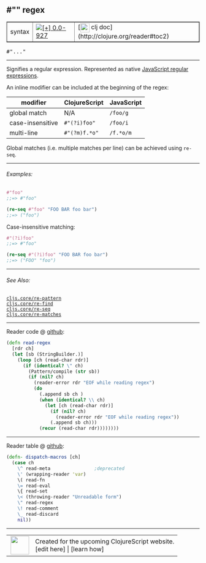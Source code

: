 ## #"" regex



 <table border="1">
<tr>
<td>syntax</td>
<td><a href="https://github.com/cljsinfo/cljs-api-docs/tree/0.0-927"><img valign="middle" alt="[+] 0.0-927" title="Added in 0.0-927" src="https://img.shields.io/badge/+-0.0--927-lightgrey.svg"></a> </td>
<td>
[<img height="24px" valign="middle" src="http://i.imgur.com/1GjPKvB.png"> clj doc](http://clojure.org/reader#toc2)
</td>
</tr>
</table>

<samp>#"..."</samp><br>

---


Signifies a regular expression. Represented as native [JavaScript regular expressions].

[JavaScript regular expressions]:https://developer.mozilla.org/en-US/docs/Web/JavaScript/Guide/Regular_Expressions

An inline modifier can be included at the beginning of the regex:

|  modifier          | ClojureScript | JavaScript |
|--------------------|---------------|------------|
|  global match      | N/A           | `/foo/g`   |
|  case-insensitive  | `#"(?i)foo"`  | `/foo/i`   |
|  multi-line        | `#"(?m)f.*o"` | `/f.*o/m`  |

Global matches (i.e. multiple matches per line) can be achieved using `re-seq`.



---

###### Examples:

```clj
#"foo"
;;=> #"foo"

(re-seq #"foo" "FOO BAR foo bar")
;;=> ("foo")
```

Case-insensitive matching:

```clj
#"(?i)foo"
;;=> #"foo"

(re-seq #"(?i)foo" "FOO BAR foo bar")
;;=> ("FOO" "foo")
```



---

###### See Also:

[`cljs.core/re-pattern`](../cljs.core/re-pattern.md)<br>
[`cljs.core/re-find`](../cljs.core/re-find.md)<br>
[`cljs.core/re-seq`](../cljs.core/re-seq.md)<br>
[`cljs.core/re-matches`](../cljs.core/re-matches.md)<br>

---





Reader code @ [github](https://github.com/clojure/tools.reader/blob/tools.reader-0.8.9/src/main/clojure/clojure/tools/reader/impl/commons.clj#L129-L144):

```clj
(defn read-regex
  [rdr ch]
  (let [sb (StringBuilder.)]
    (loop [ch (read-char rdr)]
      (if (identical? \" ch)
        (Pattern/compile (str sb))
        (if (nil? ch)
          (reader-error rdr "EOF while reading regex")
          (do
            (.append sb ch )
            (when (identical? \\ ch)
              (let [ch (read-char rdr)]
                (if (nil? ch)
                  (reader-error rdr "EOF while reading regex"))
                (.append sb ch)))
            (recur (read-char rdr))))))))
```

<!--
Repo - tag - source tree - lines:

 <pre>
tools.reader @ tools.reader-0.8.9
└── src
    └── main
        └── clojure
            └── clojure
                └── tools
                    └── reader
                        └── impl
                            └── <ins>[commons.clj:129-144](https://github.com/clojure/tools.reader/blob/tools.reader-0.8.9/src/main/clojure/clojure/tools/reader/impl/commons.clj#L129-L144)</ins>
</pre>
-->

---
Reader table @ [github](https://github.com/clojure/tools.reader/blob/tools.reader-0.8.9/src/main/clojure/clojure/tools/reader.clj#L624-L635):

```clj
(defn- dispatch-macros [ch]
  (case ch
    \^ read-meta                ;deprecated
    \' (wrapping-reader 'var)
    \( read-fn
    \= read-eval
    \{ read-set
    \< (throwing-reader "Unreadable form")
    \" read-regex
    \! read-comment
    \_ read-discard
    nil))
```

<!--
Repo - tag - source tree - lines:

 <pre>
tools.reader @ tools.reader-0.8.9
└── src
    └── main
        └── clojure
            └── clojure
                └── tools
                    └── <ins>[reader.clj:624-635](https://github.com/clojure/tools.reader/blob/tools.reader-0.8.9/src/main/clojure/clojure/tools/reader.clj#L624-L635)</ins>
</pre>
-->

---



 <table>
<tr><td>
<img valign="middle" align="right" width="48px" src="http://i.imgur.com/Hi20huC.png">
</td><td>
Created for the upcoming ClojureScript website.<br>
[edit here] | [learn how]
</td></tr></table>

[edit here]:https://github.com/cljsinfo/cljs-api-docs/blob/master/cljsdoc/syntax/regex.cljsdoc
[learn how]:https://github.com/cljsinfo/cljs-api-docs/wiki/cljsdoc-files

<!--

This information was too distracting to show to readers, but I'll leave it
commented here since it is helpful to:

- pretty-print the data used to generate this document
- and show how to retrieve that data



The API data for this symbol:

```clj
{:description "Signifies a regular expression. Represented as native [JavaScript regular expressions].\n\n[JavaScript regular expressions]:https://developer.mozilla.org/en-US/docs/Web/JavaScript/Guide/Regular_Expressions\n\nAn inline modifier can be included at the beginning of the regex:\n\n|  modifier          | ClojureScript | JavaScript |\n|--------------------|---------------|------------|\n|  global match      | N/A           | `/foo/g`   |\n|  case-insensitive  | `#\"(?i)foo\"`  | `/foo/i`   |\n|  multi-line        | `#\"(?m)f.*o\"` | `/f.*o/m`  |\n\nGlobal matches (i.e. multiple matches per line) can be achieved using `re-seq`.",
 :ns "syntax",
 :name "regex",
 :history [["+" "0.0-927"]],
 :type "syntax",
 :related ["cljs.core/re-pattern"
           "cljs.core/re-find"
           "cljs.core/re-seq"
           "cljs.core/re-matches"],
 :full-name-encode "syntax/regex",
 :extra-sources ({:code "(defn read-regex\n  [rdr ch]\n  (let [sb (StringBuilder.)]\n    (loop [ch (read-char rdr)]\n      (if (identical? \\\" ch)\n        (Pattern/compile (str sb))\n        (if (nil? ch)\n          (reader-error rdr \"EOF while reading regex\")\n          (do\n            (.append sb ch )\n            (when (identical? \\\\ ch)\n              (let [ch (read-char rdr)]\n                (if (nil? ch)\n                  (reader-error rdr \"EOF while reading regex\"))\n                (.append sb ch)))\n            (recur (read-char rdr))))))))",
                  :title "Reader code",
                  :repo "tools.reader",
                  :tag "tools.reader-0.8.9",
                  :filename "src/main/clojure/clojure/tools/reader/impl/commons.clj",
                  :lines [129 144]}
                 {:code "(defn- dispatch-macros [ch]\n  (case ch\n    \\^ read-meta                ;deprecated\n    \\' (wrapping-reader 'var)\n    \\( read-fn\n    \\= read-eval\n    \\{ read-set\n    \\< (throwing-reader \"Unreadable form\")\n    \\\" read-regex\n    \\! read-comment\n    \\_ read-discard\n    nil))",
                  :title "Reader table",
                  :repo "tools.reader",
                  :tag "tools.reader-0.8.9",
                  :filename "src/main/clojure/clojure/tools/reader.clj",
                  :lines [624 635]}),
 :usage ["#\"...\""],
 :examples [{:id "dacf80",
             :content "```clj\n#\"foo\"\n;;=> #\"foo\"\n\n(re-seq #\"foo\" \"FOO BAR foo bar\")\n;;=> (\"foo\")\n```\n\nCase-insensitive matching:\n\n```clj\n#\"(?i)foo\"\n;;=> #\"foo\"\n\n(re-seq #\"(?i)foo\" \"FOO BAR foo bar\")\n;;=> (\"FOO\" \"foo\")\n```"}],
 :full-name "syntax/regex",
 :display "#\"\" regex",
 :clj-doc "http://clojure.org/reader#toc2"}

```

Retrieve the API data for this symbol:

```clj
;; from Clojure REPL
(require '[clojure.edn :as edn])
(-> (slurp "https://raw.githubusercontent.com/cljsinfo/cljs-api-docs/catalog/cljs-api.edn")
    (edn/read-string)
    (get-in [:symbols "syntax/regex"]))
```

-->
